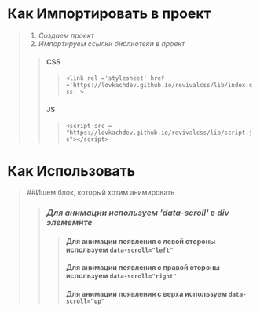 # Как Импортировать в проект

> 1.  *Создаем проект*
> 2.  *Импортируем ссылки библиотеки в проект*
> >  #### CSS 
> > >  `<link rel ='stylesheet' href ='https://lovkachdev.github.io/revivalcss/lib/index.css' >`
> > #### JS 
> > > `<script src = "https://lovkachdev.github.io/revivalcss/lib/script.js"></script>`

# Как Использовать

>   ##Ищем блок, который хотим анимировать
> >   ### *Для анимации используем 'data-scroll' в div элемемнте*
> > > #### Для анимации появления с левой стороны используем `data-scroll="left"`
> > > #### Для анимации появления с правой стороны используем `data-scroll="right"`
> > > #### Для анимации появления с верха используем `data-scroll="up"`


